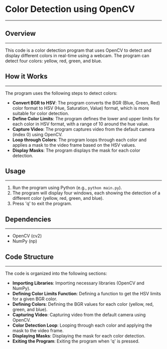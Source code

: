# Color Detection using OpenCV
-------------------------------

## Overview
-----------

This code is a color detection program that uses OpenCV to detect and display different colors in real-time using a webcam. The program can detect four colors: yellow, red, green, and blue.

## How it Works
----------------

The program uses the following steps to detect colors:

* **Convert BGR to HSV**: The program converts the BGR (Blue, Green, Red) color format to HSV (Hue, Saturation, Value) format, which is more suitable for color detection.
* **Define Color Limits**: The program defines the lower and upper limits for each color in HSV format, with a range of 10 around the hue value.
* **Capture Video**: The program captures video from the default camera (index 0) using OpenCV.
* **Loop through Colors**: The program loops through each color and applies a mask to the video frame based on the HSV values.
* **Display Masks**: The program displays the mask for each color detection.

## Usage
-----

1. Run the program using Python (e.g., `python main.py`).
2. The program will display four windows, each showing the detection of a different color (yellow, red, green, and blue).
3. Press 'q' to exit the program.

## Dependencies
--------------

* OpenCV (cv2)
* NumPy (np)

## Code Structure
-----------------

The code is organized into the following sections:

* **Importing Libraries**: Importing necessary libraries (OpenCV and NumPy).
* **Defining Color Limits Function**: Defining a function to get the HSV limits for a given BGR color.
* **Defining Colors**: Defining the BGR values for each color (yellow, red, green, and blue).
* **Capturing Video**: Capturing video from the default camera using OpenCV.
* **Color Detection Loop**: Looping through each color and applying the mask to the video frame.
* **Displaying Masks**: Displaying the mask for each color detection.
* **Exiting the Program**: Exiting the program when 'q' is pressed.
